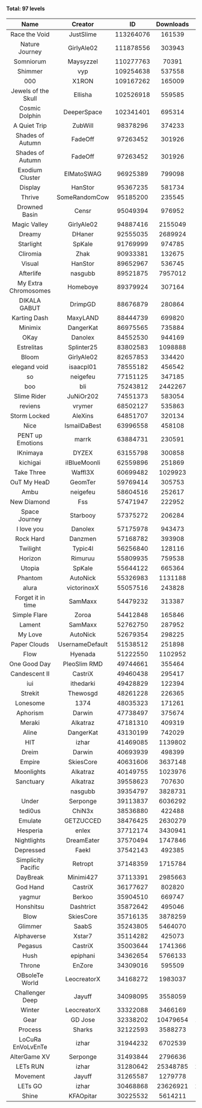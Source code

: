 #### Total: 97 levels

| Name | Creator | ID | Downloads | Likes |
|:---:|:---:|:---:|:---:|:---:|
| Race the Void | JustSlime | 113264076 | 161539 | 9301
| Nature Journey | GirlyAle02 | 111878556 | 303943 | 17851
| Somniorum | Maysyzzel | 110277763 | 70391 | 4056
| Shimmer | vyp | 109254638 | 537558 | 45856
| 000 | X1RON | 109167262 | 165009 | 7047
| Jewels of the Skull | Ellisha | 102526918 | 559585 | 25734
| Cosmic Dolphin | DeeperSpace | 102341401 | 695314 | 57556
| A Quiet Trip | ZubWill | 98378296 | 374233 | 31318
| Shades of Autumn | FadeOff | 97263452 | 301926 | 17735
| Shades of Autumn | FadeOff | 97263452 | 301926 | 17735
| Exodium Cluster | ElMatoSWAG | 96925389 | 799098 | 85688
| Display | HanStor | 95367235 | 581734 | 66184
| Thrive | SomeRandomCow | 95185200 | 235545 | 15825
| Drowned Basin | Censr | 95049394 | 976952 | 95657
| Magic Valley | GirlyAle02 | 94887416 | 2155049 | 229846
| Dreamy | DHaner | 92555035 | 2689924 | 262856
| Starlight | SpKale | 91769999 | 974785 | 98908
| Cliromia | Zhak | 90933381 | 132675 | 11922
| Visual | HanStor | 89652967 | 536745 | 57745
| Afterlife | nasgubb | 89521875 | 7957012 | 510070
| My Extra Chromosomes | Homeboye | 89379924 | 307164 | 22587
| DIKALA GABUT | DrimpGD | 88676879 | 280864 | 18033
| Karting Dash | MaxyLAND | 88444739 | 699820 | 54956
| Minimix | DangerKat | 86975565 | 735884 | 66404
| OKay | Danolex | 84552530 | 944169 | 93646
| Estrelitas | Splinter25 | 83802583 | 1098888 | 98653
| Bloom | GirlyAle02 | 82657853 | 334420 | 30300
| elegand void | isaacpl01 | 78555182 | 456542 | 28734
| so | neigefeu | 77151125 | 347185 | 29743
| boo | bli | 75243812 | 2442267 | 199606
| Slime Rider | JuNiOr202 | 74551373 | 583054 | 32286
| reviens | vrymer | 68502127 | 535863 | 33688
| Storm Locked | AleXins | 64851707 | 320134 | 24964
| Nice | IsmailDaBest | 63996558 | 458108 | 26260
| PENT up Emotions | marrk | 63884731 | 230591 | 15272
| IKnimaya | DYZEX | 63155798 | 300858 | 20984
| kichigai | iIBlueMoonIi | 62559896 | 251869 | 11427
| Take Three | Waffl3X | 60699482 | 1029923 | 90712
| OuT My HeaD | GeomTer | 59769414 | 305753 | 21219
| Ambu | neigefeu | 58604516 | 252617 | 23795
| New Diamond | Fss | 57471947 | 222952 | 16783
| Space Journey | Starbooy | 57375272 | 206284 | 15336
| I love you | Danolex | 57175978 | 943473 | 102694
| Rock Hard | Danzmen | 57168782 | 393908 | 32698
| Twilight | Typic4l | 56256840 | 128116 | 10565
| Horizon | Rimuruu | 55809935 | 759538 | 82576
| Utopia | SpKale | 55644122 | 665364 | 67109
| Phantom | AutoNick | 55326983 | 1131188 | 77116
| alura | victorinoxX | 55057516 | 243828 | 19556
| Forget it in time | SamMaxx | 54479232 | 313387 | 25537
| Simple Flare | Zoroa | 54412848 | 165846 | 22866
| Lament | SamMaxx | 52762750 | 287952 | 33987
| My Love | AutoNick | 52679354 | 298225 | 30108
| Paper Clouds | UsernameDefault | 51538512 | 251898 | 31498
| Flow | Hyenada | 51222550 | 1102952 | 119936
| One Good Day | PleoSlim RMD | 49744661 | 355464 | 38487
| Candescent II | CastriX | 49460438 | 295417 | 38392
| iui | ithedarki | 49428829 | 122394 | 17739
| Strekit | Thewosgd | 48261228 | 226365 | 31664
| Lonesome | 1374 | 48035323 | 171261 | 22495
| Aphorism | Darwin | 47738497 | 375674 | 48465
| Meraki | Alkatraz | 47181310 | 409319 | 47803
| Aline | DangerKat | 43130199 | 742029 | 77800
| HIT | izhar | 41469085 | 1139802 | 113529
| Dreim | Darwin | 40693939 | 498399 | 60017
| Empire | SkiesCore | 40631606 | 3637148 | 334484
| Moonlights | Alkatraz | 40149755 | 1023976 | 84194
| Sanctuary | Alkatraz | 39558623 | 707630 | 89876
|   | nasgubb | 39354797 | 3828731 | 282041
| Under | Serponge | 39113837 | 6036292 | 533592
| tedi0us | ChiN3x | 38536880 | 422488 | 53758
| Emulate | GETZUCCED | 38476425 | 2630279 | 244263
| Hesperia | enlex | 37712174 | 3430941 | 238542
| Nightlights | DreamEater | 37570494 | 1747846 | 158832
| Depressed | FaekI | 37542143 | 492385 | 67244
| Simplicity Pacific | Retropt | 37148359 | 1715784 | 178325
| DayBreak | Minimi427 | 37113391 | 2985663 | 297593
| God Hand | CastriX | 36177627 | 802820 | 101803
| yagmur | Berkoo | 35904510 | 669747 | 84896
| Honshitsu | Dashtrict | 35872642 | 495046 | 80183
| Blow | SkiesCore | 35716135 | 3878259 | 367548
| Glimmer | SaabS | 35243805 | 5464070 | 426329
| Alphaverse | Xstar7 | 35114282 | 425073 | 71861
| Pegasus | CastriX | 35003644 | 1741366 | 207540
| Hush | epiphani | 34362654 | 5766133 | 463284
| Throne | EnZore | 34309016 | 595509 | 94284
| OBsoleTe World | LeocreatorX | 34168272 | 1983037 | 192947
| Challenger Deep | Jayuff | 34098095 | 3558059 | 204075
| Winter | LeocreatorX | 33322088 | 3466169 | 342123
| Gear | GD Jose | 32338202 | 10479654 | 1292396
| Process | Sharks | 32122593 | 3588273 | 443667
| LoCuRa EnVoLvEnTe | izhar | 31944232 | 6702539 | 699611
| AlterGame XV | Serponge | 31493844 | 2796636 | 244058
| LETs  RUN | izhar | 31280642 | 25348785 | 2551972
| Movement | Jayuff | 31265587 | 1279778 | 146865
| LETs GO | izhar | 30468868 | 23626921 | 2155440
| Shine | KFAOpitar | 30225532 | 5614211 | 617042
